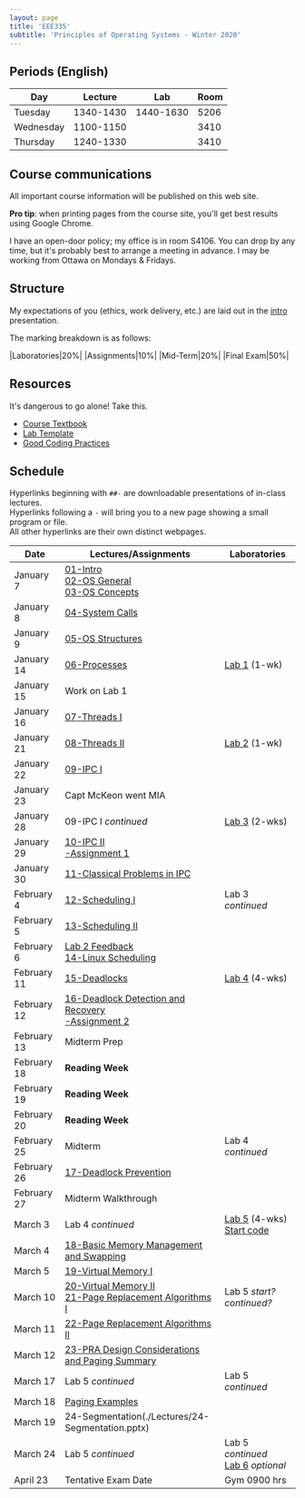 ```yaml
---
layout: page
title: 'EEE335'
subtitle: 'Principles of Operating Systems - Winter 2020'
---
```


## Periods (English)

|Day|Lecture|Lab|Room|
|---|---|---|---|
|Tuesday |1340-1430|1440-1630|5206|
|Wednesday|1100-1150||3410|
|Thursday|1240-1330||3410|

## Course communications

All important course information will be published on this web site.

**Pro tip**: when printing pages from the course site, you'll get best results using Google Chrome.

I have an open-door policy; my office is in room S4106. You can drop by any time, but it's probably best to arrange a meeting in advance. I may be working from Ottawa on Mondays & Fridays.


## Structure

My expectations of you (ethics, work delivery, etc.) are laid out in the [intro](./Lectures/01-Course-Introduction.pptx) presentation.

The marking breakdown is as follows:

|Laboratories|20%|
|Assignments|10%|
|Mid-Term|20%|
|Final Exam|50%|

## Resources

It's dangerous to go alone! Take this.

- [Course Textbook](./Modern%20Operating%20Systems%204th%20Edition%20(Tanenbaum,%202015).pdf)
- [Lab Template](./EEE335%20Lab%20Template.docx)
- [Good Coding Practices](../Resources/coding-style)

## Schedule
Hyperlinks beginning with `##-` are downloadable presentations of in-class lectures. <br>Hyperlinks following a `-` will bring you to a new page showing a small program or file. <br>All other hyperlinks are their own distinct webpages. 

| Date   | Lectures/Assignments                                  | Laboratories                                                     |
|---------|-------------------------------------------|----------------------------------------------------------|
|January 7|[01-Intro](./Lectures/01-Course-Introduction.pptx)<br>[02-OS General](./Lectures/02-OS-General.pptx)<br>[03-OS Concepts](./Lectures/03-Operating-System-Concepts.pptx)||
|January 8|[04-System Calls](./Lectures/04-System-Calls.pptx)||
|January 9|[05-OS Structures](./Lectures/05-Structure-of-Operating-Systems.pptx)||
|January 14|[06-Processes](./Lectures/06-Processes.pptx)|[Lab 1](./Labs/Lab1) (1-wk)|
|January 15|Work on Lab 1||
|January 16|[07-Threads I](./Lectures/07-Threads-I.pptx)||
|January 21|[08-Threads II](./Lectures/08-Threads-II.pptx)|[Lab 2](./Labs/Lab2) (1-wk)|
|January 22|[09-IPC I](./Lectures/09-IPC-I.pptx)||
|January 23|Capt McKeon went MIA||
|January 28|09-IPC I <i>continued</i>|[Lab 3](./Labs/Lab3) (2-wks)|
|January 29|[10-IPC II](./Lectures/10-IPC-II.pptx)<br>[-Assignment 1](./Assignments/EEE335-Assignment-1.pdf)||
|January 30|[11-Classical Problems in IPC](./Lectures/11-Classical-Problems-in-IPC.pptx)||
|February 4|[12-Scheduling I](./Lectures/12-Scheduling-I.pptx)|Lab 3 <i>continued</i>|
|February 5|[13-Scheduling II](./Lectures/13-Scheduling-II.pptx)||
|February 6|[Lab 2 Feedback](./Labs/Lab2/lab2_feedback2020.pptx)<br>[14-Linux Scheduling](./Lectures/14-Linux-Scheduling.pptx)||
|February 11|[15-Deadlocks](./Lectures/15-Deadlocks.pptx)|[Lab 4](./Labs/Lab4) (4-wks)|
|February 12|[16-Deadlock Detection and Recovery](./Lectures/16-Deadlock-Detection-and-Recovery.pptx)<br>[-Assignment 2](./Assignments/EEE335-Assignment-2.pdf)||
|February 13|Midterm Prep||
|February 18|<b>Reading Week</b>||
|February 19|<b>Reading Week</b>||
|February 20|<b>Reading Week</b>||
|February 25|Midterm|Lab 4 <i>continued</i>|
|February 26|[17-Deadlock Prevention](./Lectures/17-Deadlock-Avoidance-and-Prevention.pptx)||
|February 27|Midterm Walkthrough||
|March 3|Lab 4 <i>continued</i>|[Lab 5](./Labs/Lab5/Lab-5-Page-Replacement-Algorithms.pdf) (4-wks)<br>[Start code](./Labs/Lab5/lab5_start_code.zip)|
|March 4|[18-Basic Memory Management and Swapping](./Lectures/18-Basic-Memory-Management-and-Swapping.pptx)||
|March 5|[19-Virtual Memory I](./Lectures/19-Virtual-Memory-I.pptx)||
|March 10|[20-Virtual Memory II](./Lectures/20-Virtual-Memory-II.pptx)<br>[21-Page Replacement Algorithms I](./Lectures/21-Page-Replacement-Algorithms-I.pptx)|Lab 5 <i>start? continued?</i>|
|March 11|[22-Page Replacement Algorithms II](./Lectures/22-Page-Replacement-Algorithms-II.pptx)||
|March 12|[23-PRA Design Considerations and Paging Summary](./Lectures/23-PRA-Design-Considerations-and-Paging-Summary.pptx)||
|March 17|Lab 5 <i>continued</i>|Lab 5 <i>continued</i>|
|March 18|[Paging Examples](./Lectures/21.0-Paging-Examples.pptx)||
|March 19|24-Segmentation(./Lectures/24-Segmentation.pptx)||
|March 24|Lab 5 <i>continued</i>|Lab 5 <i>continued</i><br>[Lab 6](./Labs/Lab6/EEE335-Lab-6-FAT-File-System.pdf) <i>optional</i>|
|April 23|Tentative Exam Date|Gym 0900 hrs|

